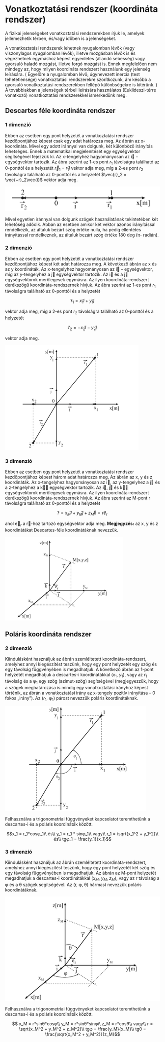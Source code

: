 # Vonatkoztatási rendszer (koordináta rendszer)

A fizikai jelenségeket vonatkoztatási rendszerekben írjuk le, amelyek jellemezhetik térben,
és/vagy időben is a jelenségeket. 

A vonatkoztatási rendszerek lehetnek nyugalomban lévők (vagy viszonylagos nyugalomban lévők), illetve mozgásban lévők is és végezhetnek egymáshoz képest egyenletes (állandó sebesség) vagy gyorsuló haladó mozgást, illetve forgó mozgást is. Ennek megfelelően nem mindegy az, hogy milyen koordináta rendszert használunk egy jelenség leírására. ( Egyelőre a nyugalomban lévő, úgynevezett inercia (test tehetetlensége) vonatkoztatási rendszerekre szorítkozunk, ám később a gyorsuló vonatkoztatási rendszerekben fellépő különbségekre is kitérünk. )
A továbbiakban a jelenségek térbeli leírására használatos (Euklideszi-térre vonatkozó)
vonatkoztatási rendszerekkel ismerkedünk meg.

## Descartes féle koordináta rendszer

### 1 dimenzió

Ebben az esetben egy pont helyzetét a vonatkoztatási rendszer kezdőpontjához képest csak
egy adat határozza meg. Az ábrán az x-koordináta. Mivel egy adott iránnyal van dolgunk, két
különböző irányítás lehetséges. Ennek a matematikai megjelenítését egy egységvektor
segítségével fejezzük ki. Az x-tengelyhez hagyományosan az i⃗ - egységvektor tartozik. Az ábra
szerint az 1-es pont $r_1$ távolságra található az 0-ponttól és a helyzetét $\vec{r}_1$ = $r_1i⃗$ vektor adja meg,
míg a 2-es pont $r_2$ távolságra található az 0-ponttól és a helyzetét $\vec{r}_2 = \vec{−r}_2\vec{i}$ vektor adja meg.

![Screenshot from 2023-11-12 14-58-00.png](Vonatkoztata%CC%81si%20rendszer%20(koordina%CC%81ta%20rendszer)/Screenshot_from_2023-11-12_14-58-00.png)

Mivel egyetlen iránnyal van dolgunk szögek használatának tekintetében két lehetőség
adódik. Abban az esetben amikor két vektor azonos irányítással rendelkezik, az általuk bezárt szög értéke nulla, ha pedig ellentétes irányítással rendelkeznek, az általuk bezárt szög értéke 180 deg (π- radián).

### 2 dimenzió

Ebben az esetben egy pont helyzetét a vonatkoztatási rendszer kezdőpontjához képest két
adat határozza meg. A következő ábrán az x és az y koordináták. Az x-tengelyhez hagyományosan az i⃗ – egységvektor, míg az y-tengelyhez a j⃗ egységvektor tartozik. Az i⃗ és a j⃗ egységvektorok merőlegesek egymásra. Az ilyen koordináta-rendszert derékszögű koordináta-rendszernek hívjuk.
Az ábra szerint az 1-es pont $r_1$ távolságra található az 0-ponttól és a helyzetét

$$
r⃗_1 = x_1i⃗ + y_1j⃗
$$

vektor adja meg, míg a 2-es pont $r_2$ távolságra található az 0-ponttól és a helyzetét

$$
r⃗_2 = −x_2i⃗−y_2j⃗
$$

vektor adja meg.

![Screenshot from 2023-11-12 15-06-50.png](Vonatkoztata%CC%81si%20rendszer%20(koordina%CC%81ta%20rendszer)/Screenshot_from_2023-11-12_15-06-50.png)

### 3 dimenzió

Ebben az esetben egy pont helyzetét a vonatkoztatási rendszer kezdőpontjához képest
három adat határozza meg. Az ábrán az x, y és z koordináták. Az x-tengelyhez hagyományosan az i⃗, az y-tengelyhez a j⃗ és a z-tengelyhez a k⃗⃗ egységvektor tartozik. Az i⃗, j⃗ és k⃗⃗ egységvektorok merőlegesek egymásra. Az ilyen koordináta-rendszert derékszögű koordináta-rendszernek hívjuk.
Az ábra szerint az M-pont r távolságra található az 0-ponttól és a helyzetét

$$
r⃗ = x_Mi⃗ + y_Mj⃗ + z_Mk⃗⃗ = re⃗_r
$$

ahol e⃗$_r$ a r⃗-hoz tartozó egységvektor adja meg.
**Megjegyzés:** az x, y és z koordinátákat Descartes-féle koordinátáknak nevezzük.

![Screenshot from 2023-11-15 16-16-13.png](Vonatkoztata%CC%81si%20rendszer%20(koordina%CC%81ta%20rendszer)/Screenshot_from_2023-11-15_16-16-13.png)

## Poláris koordináta rendszer

### 2 dimenzió

Kiindulásként használjuk az ábrán szemléltetett koordináta-rendszert, amelyhez annyi kiegészítést teszünk, hogy egy pont helyzetét egy szög és egy távolság függvényében is
megadhatjuk. A következő ábrán az 1-pont helyzetét megadhatjuk a descartes-i koordinátákkal ($x_1$, $y_1$), vagy az $r_1$ távolság és a φ$_1$ egy szög (azimut-szög) segítségével (megjegyezzük, hogy a szögek meghatározása is mindig egy vonatkoztatási irányhoz képest történik, az ábrán a vonatkoztatási irány az x-tengely pozitív irányítása – 0 fokos „irány”). Az ($r_1$, φ$_1$) párost nevezzük poláris koordinátáknak.

![Screenshot from 2023-11-12 15-12-17.png](Vonatkoztata%CC%81si%20rendszer%20(koordina%CC%81ta%20rendszer)/Screenshot_from_2023-11-12_15-12-17.png)

Felhasználva a trigonometriai függvényeket kapcsolatot teremthetünk a descartes-i és a
poláris koordináták között.

$$x_1 = r_1*cosφ_1\\  
és\\
y_1 = r_1 * sinφ_1\\
vagy\\
r_1 = \sqrt{x_1^2 + y_1^2}\\
és\\
tgφ_1 = \frac{y_1}{x_1}$$

### 3 dimenzió

Kiindulásként használjuk az ábrán szemléltetett koordináta-rendszert, amelyhez annyi
kiegészítést teszünk, hogy egy pont helyzetét két szög és egy távolság függvényében is
megadhatjuk. Az ábrán az M-pont helyzetét megadhatjuk a descartes-i koordinátákkal
($x_M$, $y_M$, $z_M$), vagy az r távolság a φ és a θ szögek segítségével. Az (r, φ, θ) hármast nevezzük poláris koordinátáknak.

![Screenshot from 2023-11-12 16-12-05.png](Vonatkoztata%CC%81si%20rendszer%20(koordina%CC%81ta%20rendszer)/Screenshot_from_2023-11-12_16-12-05.png)

Felhasználva a trigonometriai függvényeket kapcsolatot teremthetünk a descartes-i és a
poláris koordináták között.  

$$
x_M = r*sinθ*cosφ\\
y_M = r*sinθ*sinφ\\
z_M = r*cosθ\\
vagy\\
r = \sqrt{x_M^2 + y_M^2 + z_M^2}\\
tgφ = \frac{y_M}{x_M}\\
tgθ = \frac{\sqrt{x_M^2 + y_M^2}}{z_M}$$